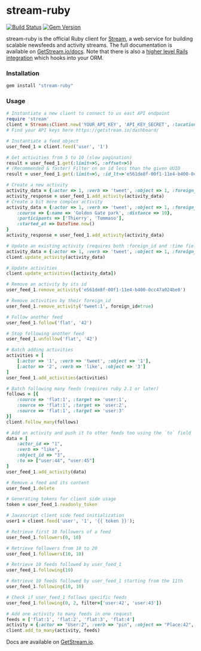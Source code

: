 stream-ruby
===========

[![Build Status](https://travis-ci.org/GetStream/stream-ruby.svg?branch=master)](https://travis-ci.org/GetStream/stream-ruby) [![Gem Version](https://badge.fury.io/rb/stream-ruby.svg)](http://badge.fury.io/rb/stream-ruby)

stream-ruby is the official Ruby client for [Stream](https://getstream.io/), a web service for building scalable newsfeeds and activity streams.
The full documentation is available on [GetStream.io/docs](http://getstream.io/docs/). Note that there is also a [higher level Rails integration](https://github.com/getstream/stream-rails) which hooks into your ORM.

### Installation

```bash
gem install "stream-ruby"
```

### Usage

```ruby
# Instantiate a new client to connect to us east API endpoint
require 'stream'
client = Stream::Client.new('YOUR_API_KEY', 'API_KEY_SECRET', :location => 'us-east')
# Find your API keys here https://getstream.io/dashboard/

# Instantiate a feed object
user_feed_1 = client.feed('user', '1')

# Get activities from 5 to 10 (slow pagination)
result = user_feed_1.get(:limit=>5, :offset=>5)
# (Recommended & faster) Filter on an id less than the given UUID
result = user_feed_1.get(:limit=>5, :id_lt=>'e561de8f-00f1-11e4-b400-0cc47a024be0')

# Create a new activity
activity_data = {:actor => 1, :verb => 'tweet', :object => 1, :foreign_id => 'tweet:1'}
activity_response = user_feed_1.add_activity(activity_data)
# Create a bit more complex activity
activity_data = {:actor => 1, :verb => 'tweet', :object => 1, :foreign_id => 'tweet:1',
	:course => {:name => 'Golden Gate park', :distance => 10},
	:participants => ['Thierry', 'Tommaso'],
	:started_at => DateTime.now()
}
activity_response = user_feed_1.add_activity(activity_data)

# Update an existing activity (requires both :foreign_id and :time fields)
activity_data = {:actor => 1, :verb => 'tweet', :object => 1, :foreign_id => 'tweet:1', :popularity => 100, :time => '2016-05-13T16:12:30'}
client.update_activity(activity_data)

# Update activities
client.update_activities([activity_data])

# Remove an activity by its id
user_feed_1.remove_activity('e561de8f-00f1-11e4-b400-0cc47a024be0')

# Remove activities by their foreign_id
user_feed_1.remove_activity('tweet:1', foreign_id=true)

# Follow another feed
user_feed_1.follow('flat', '42')

# Stop following another feed
user_feed_1.unfollow('flat', '42')

# Batch adding activities
activities = [
    [:actor => '1', :verb => 'tweet', :object => '1'],
    [:actor => '2', :verb => 'like', :object => '3']
]
user_feed_1.add_activities(activities)

# Batch following many feeds (requires ruby 2.1 or later)
follows = [{
    :source => 'flat:1', :target => 'user:1',
    :source => 'flat:1', :target => 'user:2',
    :source => 'flat:1', :target => 'user:3'
}]
client.follow_many(follows)

# Add an activity and push it to other feeds too using the `to` field
data = [
    :actor_id => "1",
    :verb => "like",
    :object_id => "3",
    :to => ["user:44", "user:45"]
]
user_feed_1.add_activity(data)

# Remove a feed and its content
user_feed_1.delete

# Generating tokens for client side usage
token = user_feed_1.readonly_token

# Javascript client side feed initialization
user1 = client.feed('user', '1', '{{ token }}');

# Retrieve first 10 followers of a feed
user_feed_1.followers(0, 10)

# Retrieve followers from 10 to 20
user_feed_1.followers(10, 10)

# Retrieve 10 feeds followed by user_feed_1
user_feed_1.following(10)

# Retrieve 10 feeds followed by user_feed_1 starting from the 11th
user_feed_1.following(10, 10)

# Check if user_feed_1 follows specific feeds
user_feed_1.following(0, 2, filter=['user:42', 'user:43'])

# Add one activity to many feeds in one request
feeds = ['flat:1', 'flat:2', 'flat:3', 'flat:4']
activity = {:actor => "User:2", :verb => "pin", :object => "Place:42", :target => "Board:1"}
client.add_to_many(activity, feeds)
```

Docs are available on [GetStream.io](http://getstream.io/docs/).
